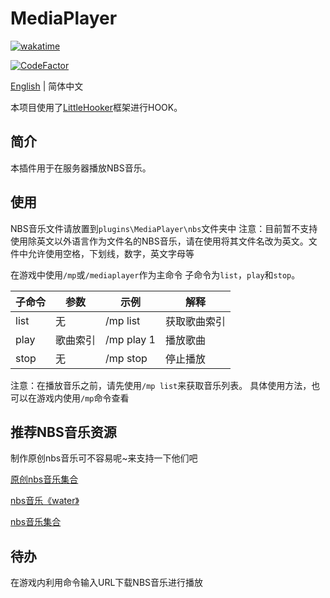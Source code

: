 # MediaPlayer

[![wakatime](https://wakatime.com/badge/user/2838d0e1-1416-4f45-bc46-cbda8f4d9e75/project/193328a5-c16a-4ad4-9ab2-f18b70349042.svg)](https://wakatime.com/badge/user/2838d0e1-1416-4f45-bc46-cbda8f4d9e75/project/193328a5-c16a-4ad4-9ab2-f18b70349042)

[![CodeFactor](https://www.codefactor.io/repository/github/willowsaucer/mediaplayer/badge)](https://www.codefactor.io/repository/github/willowsaucer/mediaplayer)

[English](README.md) | 简体中文

本项目使用了[LittleHooker](https://github.com/WillowSauceR/LittleHooker)框架进行HOOK。

## 简介
本插件用于在服务器播放NBS音乐。

## 使用
NBS音乐文件请放置到``plugins\MediaPlayer\nbs``文件夹中
注意：目前暂不支持使用除英文以外语言作为文件名的NBS音乐，请在使用将其文件名改为英文。文件中允许使用空格，下划线，数字，英文字母等

在游戏中使用``/mp``或``/mediaplayer``作为主命令
子命令为``list``，``play``和``stop``。

| 子命令 | 参数     | 示例       | 解释         |
| ------ | -------- | ---------- | ------------ |
| list   | 无       | /mp list   | 获取歌曲索引 |
| play   | 歌曲索引 | /mp play 1 | 播放歌曲     |
| stop   | 无       | /mp stop   | 停止播放     |

注意：在播放音乐之前，请先使用``/mp list``来获取音乐列表。
具体使用方法，也可以在游戏内使用``/mp``命令查看

## 推荐NBS音乐资源
制作原创nbs音乐可不容易呢~来支持一下他们吧

[原创nbs音乐集合](https://www.minebbs.com/resources/nbs.4773/)

[nbs音乐《water》](https://www.minebbs.com/resources/nbs-water.4365/)

[nbs音乐集合](https://github.com/nickg2/NBSsongs)

## 待办
在游戏内利用命令输入URL下载NBS音乐进行播放
